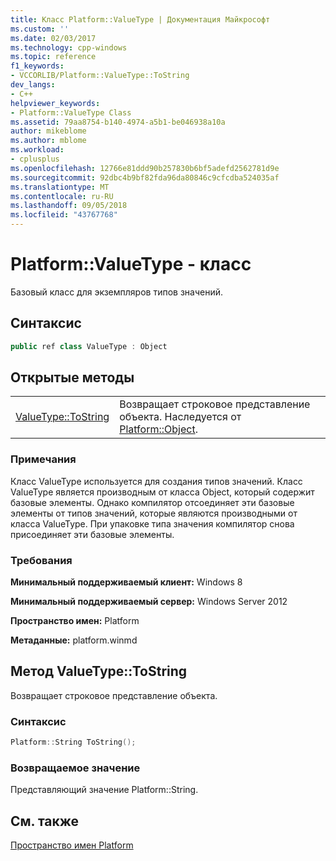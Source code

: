 ```yaml
---
title: Класс Platform::ValueType | Документация Майкрософт
ms.custom: ''
ms.date: 02/03/2017
ms.technology: cpp-windows
ms.topic: reference
f1_keywords:
- VCCORLIB/Platform::ValueType::ToString
dev_langs:
- C++
helpviewer_keywords:
- Platform::ValueType Class
ms.assetid: 79aa8754-b140-4974-a5b1-be046938a10a
author: mikeblome
ms.author: mblome
ms.workload:
- cplusplus
ms.openlocfilehash: 12766e81ddd90b257830b6bf5adefd2562781d9e
ms.sourcegitcommit: 92dbc4b9bf82fda96da80846c9cfcdba524035af
ms.translationtype: MT
ms.contentlocale: ru-RU
ms.lasthandoff: 09/05/2018
ms.locfileid: "43767768"
---
```

# <a name="platformvaluetype-class"></a>Platform::ValueType - класс
Базовый класс для экземпляров типов значений.  
  
## <a name="syntax"></a>Синтаксис  
  
```cpp  
public ref class ValueType : Object  
```  
  
## <a name="public-methods"></a>Открытые методы  
  
|||  
|-|-|  
|[ValueType::ToString](#tostring)|Возвращает строковое представление объекта. Наследуется от [Platform::Object](../cppcx/platform-object-class.md).|  
  
### <a name="remarks"></a>Примечания  
 Класс ValueType используется для создания типов значений. Класс ValueType является производным от класса Object, который содержит базовые элементы. Однако компилятор отсоединяет эти базовые элементы от типов значений, которые являются производными от класса ValueType. При упаковке типа значения компилятор снова присоединяет эти базовые элементы.  
  
### <a name="requirements"></a>Требования  
 **Минимальный поддерживаемый клиент:** Windows 8  
  
 **Минимальный поддерживаемый сервер:** Windows Server 2012  
  
 **Пространство имен:** Platform  
  
 **Метаданные:** platform.winmd  

## <a name="tostring"></a> Метод ValueType::ToString
Возвращает строковое представление объекта.  
  
### <a name="syntax"></a>Синтаксис  
  
```cpp  
Platform::String ToString();  
```  
  
### <a name="return-value"></a>Возвращаемое значение  
 Представляющий значение Platform::String.  
    
## <a name="see-also"></a>См. также  
 [Пространство имен Platform](../cppcx/platform-namespace-c-cx.md)